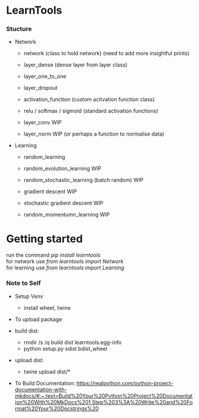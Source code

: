# LearnTools

### Stucture

 - Network
    - network (class to hold network) (need to add more insightful prints)
    - layer_dense (dense layer from layer class)
    - layer_one_to_one
    - layer_dropout
    - activation_function (custom activation function class)
    - relu / softmax / sigmoid (standard activation functions)

    - layer_conv WIP
    - layer_norm WIP (or perhaps a function to normalise data)
 - Learning
    - random_learning 

    - random_evolution_learning WIP
    - random_stochastic_learning (batch random) WIP
    - gradient descent WIP
    - stochastic gradient descent WIP
    - random_momentumn_learning WIP

# Getting started
run the command *pip install learntools*\
for network use *from learntools import Network*\
for learning use *from learntools import Learning*

### Note to Self
 - Setup Venv
    - install wheel, twine
 - To upload package
 - build dist:
    - rmdir /s /q build dist learntools.egg-info
    - python setup.py sdist bdist_wheel
 - upload dist:
    - twine upload dist/*

 - To Build Documentation: https://realpython.com/python-project-documentation-with-mkdocs/#:~:text=Build%20Your%20Python%20Project%20Documentation%20With%20MkDocs%201,Step%203%3A%20Write%20and%20Format%20Your%20Docstrings%20